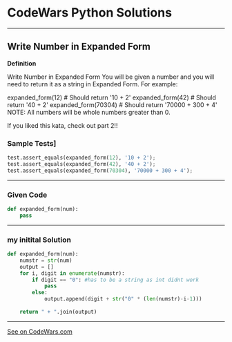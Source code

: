 
# CodeWars Python Solutions

---

## Write Number in Expanded Form


**Definition**

Write Number in Expanded Form
You will be given a number and you will need to return it as a string in Expanded Form. For example:

expanded_form(12) # Should return '10 + 2'
expanded_form(42) # Should return '40 + 2'
expanded_form(70304) # Should return '70000 + 300 + 4'
NOTE: All numbers will be whole numbers greater than 0.

If you liked this kata, check out part 2!!



### Sample Tests]
```Python
test.assert_equals(expanded_form(12), '10 + 2');
test.assert_equals(expanded_form(42), '40 + 2');
test.assert_equals(expanded_form(70304), '70000 + 300 + 4');
```
---

### Given Code


```python
def expanded_form(num):
    pass

```

---

### my initital Solution


```python
def expanded_form(num):
    numstr = str(num)
    output = []
    for i, digit in enumerate(numstr):
        if digit == "0": #has to be a string as int didnt work
            pass
        else:
            output.append(digit + str("0" * (len(numstr)-i-1)))
            
    return " + ".join(output)
```

---


[See on CodeWars.com](https://www.codewars.com/kata/5842df8ccbd22792a4000245/train/python)